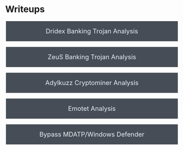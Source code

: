# Writeups

<a style="font-size:20px;display: block;width: 100%;color:#eaeff7;text-align: center;padding:20px;margin: 10px;background-color: rgba(27, 34, 45, 0.8);text-decoration: none;border: 2px solid white;margin-left: 0;margin-right:0;transition: background-color .5s;" onmouseover="this.style.background='rgba(122, 133, 153,0.8)'" onmouseout="this.style.background='rgba(27, 34, 45, 0.8)'" href="https://lawiet47.github.io/writeups/Dridex">Dridex Banking Trojan Analysis</a>

<a style="font-size:20px;display: block;width: 100%;color:#eaeff7;text-align: center;padding:20px;margin: 10px;background-color: rgba(27, 34, 45, 0.8);text-decoration: none;border: 2px solid white;margin-left: 0;margin-right:0;transition: background-color .5s;" onmouseover="this.style.background='rgba(122, 133, 153,0.8)'" onmouseout="this.style.background='rgba(27, 34, 45, 0.8)'" href="https://lawiet47.github.io/writeups/ZeuS">ZeuS Banking Trojan Analysis</a>

<a style="font-size:20px;display: block;width: 100%;color:#eaeff7;text-align: center;padding:20px;margin: 10px;background-color: rgba(27, 34, 45, 0.8);text-decoration: none;border: 2px solid white;margin-left: 0;margin-right:0;transition: background-color .5s;" onmouseover="this.style.background='rgba(122, 133, 153,0.8)'" onmouseout="this.style.background='rgba(27, 34, 45, 0.8)'" href="https://lawiet47.github.io/writeups/Adylkuzz">Adylkuzz Cryptominer Analysis</a>

<a style="font-size:20px;display: block;width: 100%;color:#eaeff7;text-align: center;padding:20px;margin: 10px;background-color: rgba(27, 34, 45, 0.8);text-decoration: none;border: 2px solid white;margin-left: 0;margin-right:0;transition: background-color .5s;" onmouseover="this.style.background='rgba(122, 133, 153,0.8)'" onmouseout="this.style.background='rgba(27, 34, 45, 0.8)'" href="https://lawiet47.github.io/writeups/Emotet">Emotet Analysis</a>

<a style="font-size:20px;display: block;width: 100%;color:#eaeff7;text-align: center;padding:20px;margin: 10px;background-color: rgba(27, 34, 45, 0.8);text-decoration: none;border: 2px solid white;margin-left: 0;margin-right:0;transition: background-color .5s;" onmouseover="this.style.background='rgba(122, 133, 153,0.8)'" onmouseout="this.style.background='rgba(27, 34, 45, 0.8)'" href="https://lawiet47.github.io/writeups/Bypass_MDATP">Bypass MDATP/Windows Defender</a>
